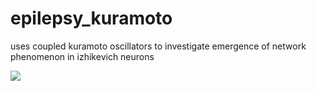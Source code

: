 # epilepsy_kuramoto

uses coupled kuramoto oscillators to investigate emergence of network phenomenon in izhikevich neurons

<img src="pics/kurosim-synch.png">
